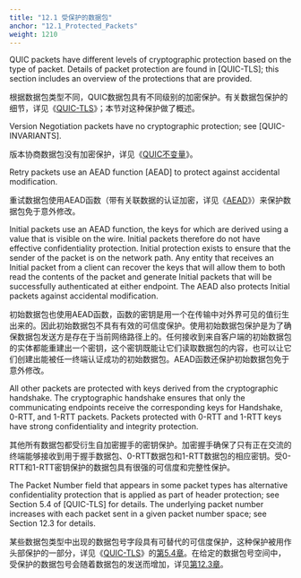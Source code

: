 ```yaml
---
title: "12.1 受保护的数据包"
anchor: "12.1_Protected_Packets"
weight: 1210
---
```


QUIC packets have different levels of cryptographic protection based on the type of packet. Details of packet protection are found in [QUIC-TLS]; this section includes an overview of the protections that are provided.

根据数据包类型不同，QUIC数据包具有不同级别的加密保护。有关数据包保护的细节，详见《[QUIC-TLS]()》；本节对这种保护做了概述。

Version Negotiation packets have no cryptographic protection; see [QUIC-INVARIANTS].

版本协商数据包没有加密保护，详见《[QUIC不变量]()》。

Retry packets use an AEAD function [AEAD] to protect against accidental modification.

重试数据包使用AEAD函数（带有关联数据的认证加密，详见《[AEAD]()》）来保护数据包免于意外修改。

Initial packets use an AEAD function, the keys for which are derived using a value that is visible on the wire. Initial packets therefore do not have effective confidentiality protection. Initial protection exists to ensure that the sender of the packet is on the network path. Any entity that receives an Initial packet from a client can recover the keys that will allow them to both read the contents of the packet and generate Initial packets that will be successfully authenticated at either endpoint. The AEAD also protects Initial packets against accidental modification.

初始数据包也使用AEAD函数，函数的密钥是用一个在传输中对外界可见的值衍生出来的。因此初始数据包不具有有效的可信度保护。使用初始数据包保护是为了确保数据包发送方是存在于当前网络路径上的。任何接收到来自客户端的初始数据包的实体都能重建出一个密钥，这个密钥既能让它们读取数据包的内容，也可以让它们创建出能被任一终端认证成功的初始数据包。AEAD函数还保护初始数据包免于意外修改。

All other packets are protected with keys derived from the cryptographic handshake. The cryptographic handshake ensures that only the communicating endpoints receive the corresponding keys for Handshake, 0-RTT, and 1-RTT packets. Packets protected with 0-RTT and 1-RTT keys have strong confidentiality and integrity protection.

其他所有数据包都受衍生自加密握手的密钥保护。加密握手确保了只有正在交流的终端能够接收到用于握手数据包、0-RTT数据包和1-RTT数据包的相应密钥。受0-RTT和1-RTT密钥保护的数据包具有很强的可信度和完整性保护。

The Packet Number field that appears in some packet types has alternative confidentiality protection that is applied as part of header protection; see Section 5.4 of [QUIC-TLS] for details. The underlying packet number increases with each packet sent in a given packet number space; see Section 12.3 for details.

某些数据包类型中出现的数据包号字段具有可替代的可信度保护，这种保护被用作头部保护的一部分，详见《[QUIC-TLS]()》的[第5.4章]()。在给定的数据包号空间中，受保护的数据包号会随着数据包的发送而增加，详见[第12.3章]()。
